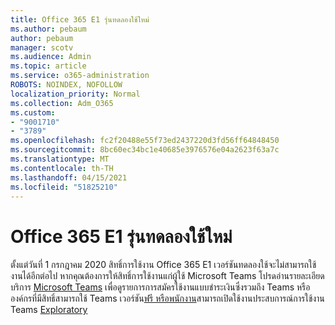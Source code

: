 ```yaml
---
title: Office 365 E1 รุ่นทดลองใช้ใหม่
ms.author: pebaum
author: pebaum
manager: scotv
ms.audience: Admin
ms.topic: article
ms.service: o365-administration
ROBOTS: NOINDEX, NOFOLLOW
localization_priority: Normal
ms.collection: Adm_O365
ms.custom:
- "9001710"
- "3789"
ms.openlocfilehash: fc2f20488e55f73ed2437220d3fd56ff64848450
ms.sourcegitcommit: 8bc60ec34bc1e40685e3976576e04a2623f63a7c
ms.translationtype: MT
ms.contentlocale: th-TH
ms.lasthandoff: 04/15/2021
ms.locfileid: "51825210"
---
```

# <a name="new-office-365-e1-trial"></a>Office 365 E1 รุ่นทดลองใช้ใหม่

ตั้งแต่วันที่ 1 กรกฎาคม 2020 สิทธิ์การใช้งาน Office 365 E1 เวอร์ชันทดลองใช้จะไม่สามารถใช้งานได้อีกต่อไป หากคุณต้องการให้สิทธิ์การใช้งานแก่ผู้ใช้ Microsoft Teams โปรดอ่านรายละเอียดบริการ [Microsoft Teams](https://docs.microsoft.com/office365/servicedescriptions/teams-service-description) เพื่อดูรายการการสมัครใช้งานแบบชําระเงินซึ่งรวมถึง Teams หรือองค์กรที่มีสิทธิ์สามารถใช้ Teams เวอร์ชัน[ฟรี หรือพนักงาน](https://support.office.com/article/Welcome-to-Microsoft-Teams-free-6d79a648-6913-4696-9237-ed13de64ae3c)สามารถเปิดใช้งานประสบการณ์การใช้งาน Teams [Exploratory](https://docs.microsoft.com/MicrosoftTeams/teams-exploratory)
